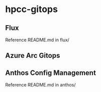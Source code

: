 # hpcc-gitops

## Flux
Reference README.md in flux/

## Azure Arc Gitops

## Anthos Config Management
Reference README.md in anthos/
